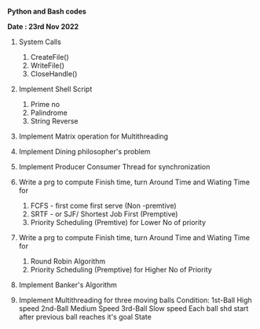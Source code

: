**Python and Bash codes**

**Date : 23rd Nov 2022**

1. System Calls
   1. CreateFile()
   2. WriteFile()
   3. CloseHandle()
   
2. Implement Shell Script
   1. Prime no
   2. Palindrome
   3. String Reverse
   
3. Implement Matrix operation for Multithreading

4. Implement Dining philosopher's problem

5. Implement Producer Consumer Thread for synchronization

6. Write a prg to compute Finish time, turn Around Time and Wiating Time for 
   1. FCFS - first come first serve (Non -premtive)
   2. SRTF - or SJF/ Shortest Job First (Premptive)
   3. Priority Scheduling (Premtive) for Lower No of priority
   
7. Write a prg to compute Finish time, turn Around Time and Wiating Time for 
   1. Round Robin Algorithm 
   2. Priority Scheduling (Premptive) for Higher No of Priority
   
8. Implement Banker's Algorithm

9. Implement Multithreading for three moving balls 
   Condition: 1st-Ball High speed 2nd-Ball Medium Speed 3rd-Ball Slow speed 
              Each ball shd start after previous ball reaches it's goal State
   
   
